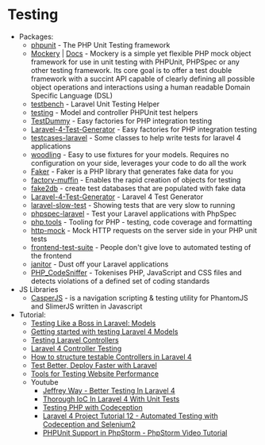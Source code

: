 # Testing
* Packages:
    - [phpunit](http://goo.gl/tDh4KU) - The PHP Unit Testing framework
    - [Mockery](http://goo.gl/ayqyvd) | [Docs](http://goo.gl/q0qjxF) - Mockery is a simple yet flexible PHP mock object framework for use in unit testing with PHPUnit, PHPSpec or any other testing framework. Its core goal is to offer a test double framework with a succint API capable of clearly defining all possible object operations and interactions using a human readable Domain Specific Language (DSL)
    - [testbench](http://goo.gl/e7B52n) - Laravel Unit Testing Helper
    - [testing](http://goo.gl/o3KOuf) - Model and controller PHPUnit test helpers
    - [TestDummy](http://goo.gl/RpQkFM) - Easy factories for PHP integration testing
    - [Laravel-4-Test-Generator](http://goo.gl/AEbUeA) - Easy factories for PHP integration testing
    - [testcases-laravel](http://goo.gl/9C6cUz) - Some classes to help write tests for laravel 4 applications
    - [woodling](http://goo.gl/NXdK6h) - Easy to use fixtures for your models. Requires no configuration on your side, leverages your code to do all the work
    - [Faker](http://goo.gl/sHlJ28) - Faker is a PHP library that generates fake data for you
    - [factory-muffin](http://goo.gl/X3fHZI) - Enables the rapid creation of objects for testing
    - [fake2db](http://goo.gl/EmKyUS) - create test databases that are populated with fake data
    - [Laravel-4-Test-Generator](http://goo.gl/ynM528) - Laravel 4 Test Generator
    - [laravel-slow-test](http://goo.gl/BhUW6v) - Showing tests that are very slow to running
    - [phpspec-laravel](http://goo.gl/mL60pc) - Test your Laravel applications with PhpSpec
    - [php.tools](http://goo.gl/iP1dAt) -  Tooling for PHP - testing, code coverage and formatting
    - [http-mock](http://goo.gl/YYK0Wq) - Mock HTTP requests on the server side in your PHP unit tests
    - [frontend-test-suite](http://goo.gl/kxJn5R) - People don't give love to automated testing of the frontend
    - [janitor](http://goo.gl/P9d869) - Dust off your Laravel applications
    - [PHP_CodeSniffer](http://goo.gl/A15mMI) - Tokenises PHP, JavaScript and CSS files and detects violations of a defined set of coding standards
* JS Libraries
    - [CasperJS](http://casperjs.org/) - is a navigation scripting & testing utility for PhantomJS and SlimerJS written in Javascript
* Tutorial:
    - [Testing Like a Boss in Laravel: Models](http://goo.gl/1pWGlG)
    - [Getting started with testing Laravel 4 Models](http://goo.gl/VIDORR)
    - [Testing Laravel Controllers](http://goo.gl/X9doDf)
    - [Laravel 4 Controller Testing](http://goo.gl/H9vSjO)
    - [How to structure testable Controllers in Laravel 4](http://goo.gl/Zxjg38)
    - [Test Better, Deploy Faster with Laravel](http://goo.gl/fQGME3)
    - [Tools for Testing Website Performance](http://goo.gl/AD3VFj)
    - Youtube
        - [Jeffrey Way - Better Testing In Laravel 4](http://goo.gl/DlxmMW)
        - [Thorough IoC In Laravel 4 With Unit Tests](http://youtu.be/F1VyHfoUuLU)
        - [Testing PHP with Codeception](http://youtu.be/ZaxGcgUiBOo)
        - [Laravel 4 Project Tutorial 12 - Automated Testing with Codeception and Selenium2](http://youtu.be/yR_ttnErSPs)
        - [PHPUnit Support in PhpStorm - PhpStorm Video Tutorial](http://goo.gl/U365ln)
